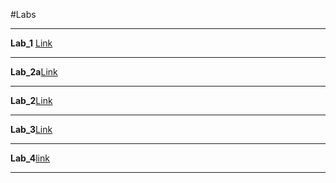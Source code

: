#Labs
***
**Lab_1** [Link](https://github.com/va-syl1/Beshlei_lab/tree/main/Lab_1)
***
**Lab_2a**[Link](https://github.com/va-syl1/Beshlei_lab/tree/main/Lab_2a)
***
**Lab_2**[Link](https://github.com/va-syl1/Beshlei_lab/tree/main/Lab_2)
***
**Lab_3**[Link](https://github.com/va-syl1/Beshlei_lab/tree/main/Lab_3)
***
**Lab_4**[link](https://github.com/va-syl1/Beshlei_lab/tree/main/lab4)
***

